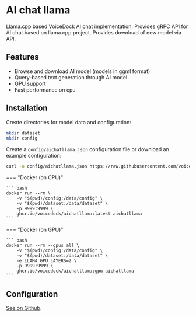 # AI chat llama
Llama.cpp based VoiceDock AI chat implementation.
Provides gRPC API for AI chat based on llama.cpp project. Provides download of new model via API.

## Features
* Browse and download AI model (models in ggml format)
* Query-based text generation through AI model
* GPU support
* Fast performance on cpu

## Installation
Create directories for model data and configuration:
``` bash
mkdir dataset
mkdir config
```
Create a `config/aichatllama.json` configuration file or download an example configuration:
``` bash
curl -o config/aichatllama.json https://raw.githubusercontent.com/voicedock/aichatllama/main/config/aichatllama.json
```

=== "Docker (on CPU)"

    ``` bash
    docker run --rm \
        -v "$(pwd)/config:/data/config" \
        -v "$(pwd)/dataset:/data/dataset" \
        -p 9999:9999 \
        ghcr.io/voicedock/aichatllama:latest aichatllama
    ```

=== "Docker (on GPU)"

    ``` bash
    docker run --rm --gpus all \
        -v "$(pwd)/config:/data/config" \
        -v "$(pwd)/dataset:/data/dataset" \
        -e LLAMA_GPU_LAYERS=2 \
        -p 9999:9999 \
        ghcr.io/voicedock/aichatllama:gpu aichatllama
    ```

## Configuration
[See on Github](https://github.com/voicedock/aichatllama).
